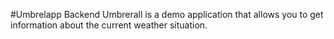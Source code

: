 #Umbrelapp Backend
Umbrerall is a demo application that allows you to get information about the current weather situation.
